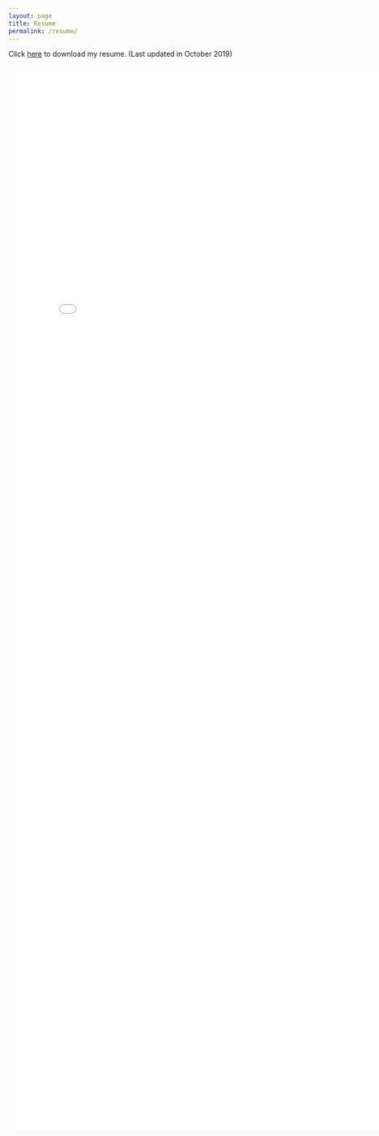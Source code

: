 ```yaml
---
layout: page
title: Resume
permalink: /resume/
---
```


Click <a target="_blank" href="Resume_SomangHan_New.pdf">here</a> to download my resume. (Last updated in October 2019)

<embed src="Resume_SomangHan_New.pdf" width="800px" height="2100px" />
<!-- <ul>
	<li><a href="long_cv.pdf">CV</a> (4 pages)</li>
	<li><a href="two_page.pdf">Long resume</a> (2 pages)</li>
	<li><a href="short_cv.pdf">Short resume</a> (1 page)</li>
</ul> -->
